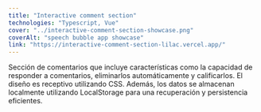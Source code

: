 ```yaml
---
title: "Interactive comment section"
technologies: "Typescript, Vue"
cover: "../interactive-comment-section-showcase.png"
coverAlt: "speech bubble app showcase"
link: "https://interactive-comment-section-lilac.vercel.app/"
---
```


Sección de comentarios que incluye características como la capacidad de responder a comentarios, eliminarlos automáticamente y calificarlos. El diseño es receptivo utilizando CSS. Además, los datos se almacenan localmente utilizando LocalStorage para una recuperación y persistencia eficientes.
